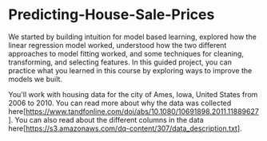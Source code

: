 # Predicting-House-Sale-Prices

We started by building intuition for model based learning, explored how the linear regression model worked, understood how the two different approaches to model fitting worked, and some techniques for cleaning, transforming, and selecting features. In this guided project, you can practice what you learned in this course by exploring ways to improve the models we built.

You'll work with housing data for the city of Ames, Iowa, United States from 2006 to 2010. You can read more about why the data was collected here[https://www.tandfonline.com/doi/abs/10.1080/10691898.2011.11889627]. You can also read about the different columns in the data here[https://s3.amazonaws.com/dq-content/307/data_description.txt].
